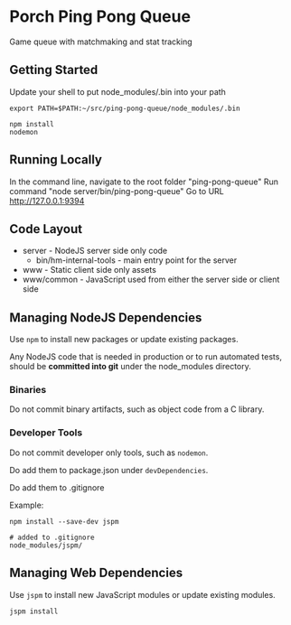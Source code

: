 # Porch Ping Pong Queue

Game queue with matchmaking and stat tracking

## Getting Started

Update your shell to put node_modules/.bin into your path

    export PATH=$PATH:~/src/ping-pong-queue/node_modules/.bin

    npm install
    nodemon

## Running Locally

In the command line, navigate to the root folder "ping-pong-queue"
Run command "node server/bin/ping-pong-queue"
Go to URL http://127.0.0.1:9394

## Code Layout

* server - NodeJS server side only code
  * bin/hm-internal-tools - main entry point for the server
* www - Static client side only assets
* www/common - JavaScript used from either the server side or client side

## Managing NodeJS Dependencies

Use `npm` to install new packages or update existing packages.

Any NodeJS code that is needed in production or to run automated tests,
should be **committed into git** under the node_modules directory.

### Binaries

Do not commit binary artifacts, such as object code from a C library.

### Developer Tools

Do not commit developer only tools, such as `nodemon`.

Do add them to package.json under `devDependencies`.

Do add them to .gitignore

Example:

    npm install --save-dev jspm

    # added to .gitignore
    node_modules/jspm/

## Managing Web Dependencies

Use `jspm` to install new JavaScript modules or update existing modules.

    jspm install